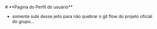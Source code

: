 \# \*\*Pagina do Perfil do usuário\*\*

- somente subi desse jeito para não quebrar o git flow do projeto oficial do grupo...

